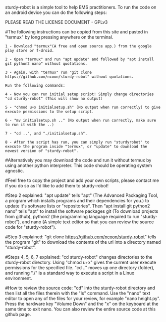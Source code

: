 sturdy-robot is a simple tool to help EMS practitioners. To run the code on an android device you can do the following steps:

PLEASE READ THE LICENSE DOCUMENT - GPLv3

#The following instructions can be copied from this site and pasted in "termux" by long pressing anywhere on the terminal.

	1 - Download "termux"(A free and open source app.) from the google play store or f-droid.

	2 - Open "termux" and run "apt update" and followed by "apt install git python2 nano" without quotations.

	3 - Again, with "termux" run "git clone https://github.com/ncoon/sturdy-robot" without quotations.

	Run the following commands:
	
	4 - Now you can run initial setup script! Simply change directories "cd sturdy-robot" (This will show no output)
	
	5 - "chmod u+x initialsetup.sh" (No output when run correctly) to give execute permissions to the setup script. 
	
	6 - "mv initialsetup.sh .." (No output when run correctly, make sure to run it with the ..)
	
	7 - "cd ..", and "./initialsetup.sh".
	
	8 - After the script has run, you can simply run "sturdyrobot" to execute the program inside "termux", or "update" to download the newest version of "sturdy-robot". 
	
#Alternatively you may download the code and run it without termux by using another python interpreter. This code should be operating system agnostic.

#Feel free to copy the project and add your own scripts, please contact me if you do so as I'd like to add them to sturdy-robot!

#Step 2 explained: "apt update" tells "apt" (The Advanced Packaging Tool, a program which installs programs and their dependencies for you.) to update it's software lists or "repositories". Then "apt install git python2 nano" tells "apt" to install the software packages git (To download projects from github), python2 (the programming language required to run "sturdy-robot"), and nano (A simple text editor so that you can review the source code for "sturdy-robot").

#Step 3 explained: "git clone https://github.com/ncoon/sturdy-robot" tells the program "git" to download the contents of the url into a directory named "sturdy-robot". 

#Steps 4, 5, 6, 7 explained: "cd sturdy-robot" changes directories to the sturdy-robot directory. Using "chmod u+x" gives the current user execute permissions for the specified file. "cd .." moves up one directory (folder), and running "./" is a standard way to execute a script in a Linux environment.
 
#How to review the source code: "cd" into the sturdy-robot directory and then list all the files therein with the "ls" command.  Use the "nano" text editor to open any of the files for your review, for example "nano height.py". Press the hardware key "Volume Down" and the "x" on the keyboard at the same time to exit nano. You can also review the entire source code at this github page.

